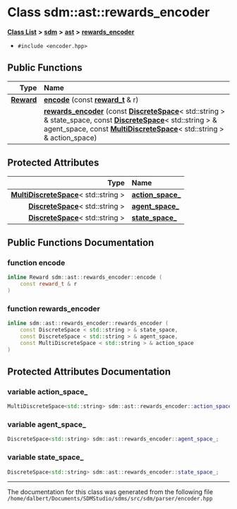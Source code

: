 
<NavBar active_item_id="2"/>

# Class sdm::ast::rewards\_encoder


[**Class List**](annotated.md) **>** [**sdm**](namespacesdm.md) **>** [**ast**](namespacesdm_1_1ast.md) **>** [**rewards\_encoder**](classsdm_1_1ast_1_1rewards__encoder.md)





* `#include <encoder.hpp>`















## Public Functions

| Type | Name |
| ---: | :--- |
|  [**Reward**](classsdm_1_1Reward.md) | [**encode**](classsdm_1_1ast_1_1rewards__encoder.md#function-encode) (const [**reward\_t**](namespacesdm_1_1ast.md#typedef-reward-t) & r) <br> |
|   | [**rewards\_encoder**](classsdm_1_1ast_1_1rewards__encoder.md#function-rewards-encoder) (const [**DiscreteSpace**](classsdm_1_1DiscreteSpace.md)&lt; std::string &gt; & state\_space, const [**DiscreteSpace**](classsdm_1_1DiscreteSpace.md)&lt; std::string &gt; & agent\_space, const [**MultiDiscreteSpace**](classsdm_1_1MultiDiscreteSpace.md)&lt; std::string &gt; & action\_space) <br> |




## Protected Attributes

| Type | Name |
| ---: | :--- |
|  [**MultiDiscreteSpace**](classsdm_1_1MultiDiscreteSpace.md)&lt; std::string &gt; | [**action\_space\_**](classsdm_1_1ast_1_1rewards__encoder.md#variable-action-space-)  <br> |
|  [**DiscreteSpace**](classsdm_1_1DiscreteSpace.md)&lt; std::string &gt; | [**agent\_space\_**](classsdm_1_1ast_1_1rewards__encoder.md#variable-agent-space-)  <br> |
|  [**DiscreteSpace**](classsdm_1_1DiscreteSpace.md)&lt; std::string &gt; | [**state\_space\_**](classsdm_1_1ast_1_1rewards__encoder.md#variable-state-space-)  <br> |




## Public Functions Documentation


### function encode 


```cpp
inline Reward sdm::ast::rewards_encoder::encode (
    const reward_t & r
) 
```



### function rewards\_encoder 


```cpp
inline sdm::ast::rewards_encoder::rewards_encoder (
    const DiscreteSpace < std::string > & state_space,
    const DiscreteSpace < std::string > & agent_space,
    const MultiDiscreteSpace < std::string > & action_space
) 
```


## Protected Attributes Documentation


### variable action\_space\_ 


```cpp
MultiDiscreteSpace<std::string> sdm::ast::rewards_encoder::action_space_;
```



### variable agent\_space\_ 


```cpp
DiscreteSpace<std::string> sdm::ast::rewards_encoder::agent_space_;
```



### variable state\_space\_ 


```cpp
DiscreteSpace<std::string> sdm::ast::rewards_encoder::state_space_;
```



------------------------------
The documentation for this class was generated from the following file `/home/dalbert/Documents/SDMStudio/sdms/src/sdm/parser/encoder.hpp`